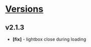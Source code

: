 # [Versions](https://github.com/Tracktor/design-system/releases)

## v2.1.3
- **[fix]** - lightbox close during loading
